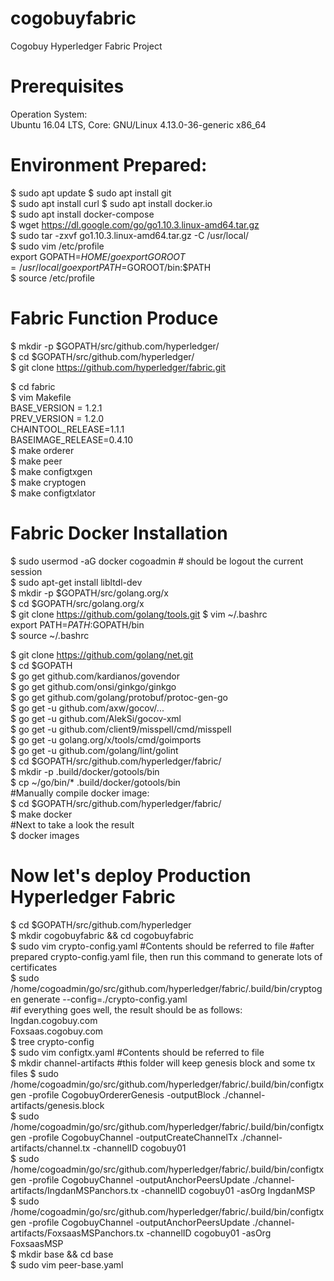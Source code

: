 # cogobuyfabric
Cogobuy Hyperledger Fabric Project

# Prerequisites  
Operation System:  
Ubuntu 16.04 LTS, Core: GNU/Linux 4.13.0-36-generic x86_64  

# Environment Prepared:  
$ sudo apt update
$ sudo apt install git  
$ sudo apt install curl
$ sudo apt install docker.io  
$ sudo apt install docker-compose  
$ wget https://dl.google.com/go/go1.10.3.linux-amd64.tar.gz  
$ sudo tar -zxvf go1.10.3.linux-amd64.tar.gz -C /usr/local/  
$ sudo vim /etc/profile  
         export GOPATH=$HOME/go  
         export GOROOT=/usr/local/go  
         export PATH=$GOROOT/bin:$PATH  
$ source /etc/profile  

# Fabric Function Produce  
$ mkdir -p $GOPATH/src/github.com/hyperledger/  
$ cd $GOPATH/src/github.com/hyperledger/  
$ git clone https://github.com/hyperledger/fabric.git

$ cd fabric  
$ vim Makefile  
         BASE_VERSION = 1.2.1  
         PREV_VERSION = 1.2.0    
         CHAINTOOL_RELEASE=1.1.1  
         BASEIMAGE_RELEASE=0.4.10  
$ make orderer  
$ make peer  
$ make configtxgen  
$ make cryptogen  
$ make configtxlator  


# Fabric Docker Installation
$ sudo usermod -aG docker cogoadmin         # should be logout the current session  
$ sudo apt-get install libltdl-dev  
$ mkdir -p $GOPATH/src/golang.org/x    
$ cd $GOPATH/src/golang.org/x       
$ git clone https://github.com/golang/tools.git
$ vim ~/.bashrc     
         export PATH=$PATH:$GOPATH/bin    
$ source ~/.bashrc   

$ git clone https://github.com/golang/net.git   
$ cd $GOPATH     
$ go get github.com/kardianos/govendor   
$ go get github.com/onsi/ginkgo/ginkgo   
$ go get github.com/golang/protobuf/protoc-gen-go    
$ go get -u github.com/axw/gocov/...    
$ go get -u github.com/AlekSi/gocov-xml    
$ go get -u github.com/client9/misspell/cmd/misspell     
$ go get -u golang.org/x/tools/cmd/goimports     
$ go get -u github.com/golang/lint/golint   
$ cd $GOPATH/src/github.com/hyperledger/fabric/    
$ mkdir -p .build/docker/gotools/bin   
$ cp ~/go/bin/* .build/docker/gotools/bin    
#Manually compile docker image:    
$ cd $GOPATH/src/github.com/hyperledger/fabric/      
$ make docker   
#Next to take a look the result  
$ docker images   

# Now let's deploy Production Hyperledger Fabric    
$ cd $GOPATH/src/github.com/hyperledger       
$ mkdir cogobuyfabric && cd cogobuyfabric     
$ sudo vim crypto-config.yaml          #Contents should be referred to file 
#after prepared crypto-config.yaml file, then run this command to generate lots of certificates    
$ sudo /home/cogoadmin/go/src/github.com/hyperledger/fabric/.build/bin/cryptogen generate --config=./crypto-config.yaml      
#if everything goes well, the result should be as follows:
Ingdan.cogobuy.com    
Foxsaas.cogobuy.com    
$ tree crypto-config   
$ sudo vim configtx.yaml             #Contents should be referred to file     
$ mkdir channel-artifacts            #this folder will keep genesis block and some tx files
$ sudo /home/cogoadmin/go/src/github.com/hyperledger/fabric/.build/bin/configtxgen -profile CogobuyOrdererGenesis -outputBlock ./channel-artifacts/genesis.block     
$ sudo /home/cogoadmin/go/src/github.com/hyperledger/fabric/.build/bin/configtxgen -profile CogobuyChannel -outputCreateChannelTx ./channel-artifacts/channel.tx -channelID cogobuy01   
$ sudo /home/cogoadmin/go/src/github.com/hyperledger/fabric/.build/bin/configtxgen -profile CogobuyChannel -outputAnchorPeersUpdate ./channel-artifacts/IngdanMSPanchors.tx -channelID cogobuy01 -asOrg IngdanMSP  
$ sudo /home/cogoadmin/go/src/github.com/hyperledger/fabric/.build/bin/configtxgen -profile CogobuyChannel -outputAnchorPeersUpdate ./channel-artifacts/FoxsaasMSPanchors.tx -channelID cogobuy01 -asOrg FoxsaasMSP   
$ mkdir base && cd base    
$ sudo vim peer-base.yaml      






